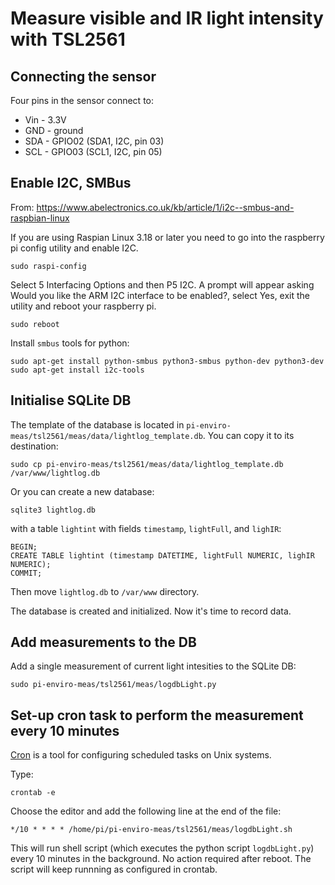 # Measure visible and IR light intensity with TSL2561

## Connecting the sensor

Four pins in the sensor connect to:

 - Vin - 3.3V
 - GND - ground
 - SDA - GPIO02 (SDA1, I2C, pin 03)
 - SCL - GPIO03 (SCL1, I2C, pin 05)


## Enable I2C, SMBus
From: https://www.abelectronics.co.uk/kb/article/1/i2c--smbus-and-raspbian-linux

If you are using Raspian Linux 3.18 or later you need to go into the raspberry pi config utility and enable I2C.

```
sudo raspi-config
```

Select 5 Interfacing Options and then  P5 I2C. A prompt will appear asking Would you like the ARM I2C interface to be enabled?, select Yes, exit the utility and reboot your raspberry pi.

```
sudo reboot
```

Install `smbus` tools for python:

```
sudo apt-get install python-smbus python3-smbus python-dev python3-dev
sudo apt-get install i2c-tools
```

## Initialise SQLite DB

The template of the database is located in `pi-enviro-meas/tsl2561/meas/data/lightlog_template.db`. You can copy it to its destination:

```
sudo cp pi-enviro-meas/tsl2561/meas/data/lightlog_template.db /var/www/lightlog.db
```


Or you can create a new database:

```
sqlite3 lightlog.db
```

with a table `lightint` with fields `timestamp`, `lightFull`, and `lighIR`:

```
BEGIN;
CREATE TABLE lightint (timestamp DATETIME, lightFull NUMERIC, lighIR NUMERIC);
COMMIT;
```

Then move `lightlog.db` to `/var/www` directory.

The database is created and initialized. Now it's time to record data.



## Add measurements to the DB

Add a single measurement of current light intesities to the SQLite DB:

```
sudo pi-enviro-meas/tsl2561/meas/logdbLight.py 
```

## Set-up cron task to perform the measurement every 10 minutes

[Cron](https://www.raspberrypi.org/documentation/linux/usage/cron.md) is a tool for configuring scheduled tasks on Unix systems.

Type:

```
crontab -e
```

Choose the editor and add the following line at the end of the file:

```
*/10 * * * * /home/pi/pi-enviro-meas/tsl2561/meas/logdbLight.sh 
```

This will run shell script (which executes the python script `logdbLight.py`) every 10 minutes in the background. No action required after reboot. The script will keep runnning as configured in crontab.
